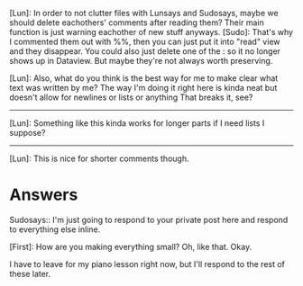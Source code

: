 [Lun]: In order to not clutter files with Lunsays and Sudosays, maybe we should delete eachothers' comments after reading them? Their main function is just warning eachother of new stuff anyways. 
[Sudo]: That's why I commented them out with \%\%, then you can just put it into "read" view and they disappear. You could also just delete one of the : so it no longer shows up in Dataview. But maybe they're not always worth preserving.

[Lun]: Also, what do you think is the best way for me to make clear what text was written by me? The way I'm doing it right here is kinda neat but doesn't allow for newlines or lists or anything
That breaks it, see?

---
[Lun]:
Something like this kinda works for longer parts if I need lists I suppose?

---

[Lun]: This is nice for shorter comments though.

# Answers
Sudosays:: I'm just going to respond to your private post here and respond to everything else inline.

[First]: How are you making everything small? Oh, like that. Okay.

I have to leave for my piano lesson right now, but I'll respond to the rest of these later.

